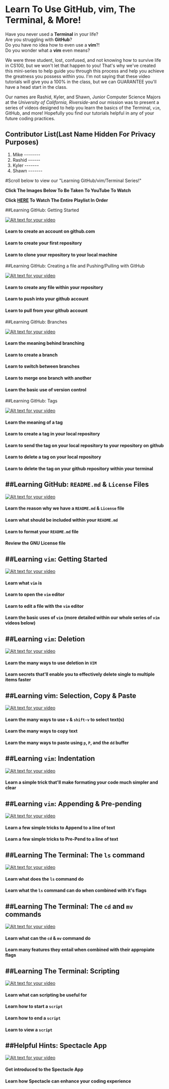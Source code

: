Learn To Use GitHub, vim, The Terminal, & More!
===
Have you never used a **Terminal** in your life?  
Are you struggling with **GitHub**?  
Do you have no idea how to even use a **vim**?!  
Do you wonder what a **vim** even means?

We were three student, lost, confused, and not knowing how to survive life in CS100, but we won't let that happen to you! That's why we've created this mini-series to help guide you through this process and help you achieve the greatness you possess within you. I'm not saying that these video tutorials will give you a 100% in the class, but we can GUARANTEE you'll have a head start in the class.

Our names are Rashid, Kyler, and Shawn, Junior Computer Science Majors at the *University of California, Riverside*-and our mission was to present a series of videos designed to help you learn the basics of the Terminal, `vim`, GitHub, and more! Hopefully you find our tutorials helpful in any of your future coding practices.


Contributor List(Last Name Hidden For Privacy Purposes)
---
1. Mike --------
2. Rashid ------
3. Kyler -------
4. Shawn -------


#Scroll below to view our "Learning GitHub/vim/Terminal Series!"

**Click The Images Below To Be Taken To YouTube To Watch**

**Click [HERE](https://www.youtube.com/watch?v=V5eSFwYpufs&list=PLQ6W7BIxh4zvhBTcir1Flhf-nTfSxbeHP) To Watch The Entire Playlist In Order**


##Learning GitHub: Getting Started

[![Alt text for your video](http://img.youtube.com/vi/Fv5Cy8i14ck/0.jpg)](https://www.youtube.com/watch?v=Fv5Cy8i14ck)
#### Learn to create an account on github.com  
#### Learn to create your first repository  
#### Learn to clone your repository to your local machine  


##Learning GitHub: Creating a file and Pushing/Pulling with GitHub

[![Alt text for your video](http://img.youtube.com/vi/8vrVJT29K58/0.jpg)](https://www.youtube.com/watch?v=8vrVJT29K58)
#### Learn to create any file within your repository
#### Learn to push into your github account
#### Learn to pull from your github account


##Learning GitHub: Branches

[![Alt text for your video](http://img.youtube.com/vi/aNWihbLj75Q/0.jpg)](https://www.youtube.com/watch?v=aNWihbLj75Q)
#### Learn the meaning behind branching
#### Learn to create a branch
#### Learn to switch between branches
#### Learn to merge one branch with another
#### Learn the basic use of version control


##Learning GitHub: Tags

[![Alt text for your video](http://img.youtube.com/vi/Qf9-iMzz8tU/0.jpg)](https://www.youtube.com/watch?v=Qf9-iMzz8tU)
#### Learn the meaning of a tag
#### Learn to create a tag in your local repository
#### Learn to send the tag on your local repository to your repository on github
#### Learn to delete a tag on your local repository
#### Learn to delete the tag on your github repository within your terminal


##Learning GitHub: `README.md` & `License` Files
---

[![Alt text for your video](http://img.youtube.com/vi/HZaB8uVMXAg/0.jpg)](https://www.youtube.com/watch?v=HZaB8uVMXAg)
#### Learn the reason why we have a `README.md` & `License` file
#### Learn what should be included within your `README.md`
#### Learn to format your `README.md` file
#### Review the GNU License file


##Learning `vim`: Getting Started
---

[![Alt text for your video](http://img.youtube.com/vi/jQkyU6bgMIs/0.jpg)](https://www.youtube.com/watch?v=jQkyU6bgMIs)
#### Learn what `vim` is
#### Learn to open the `vim` editor
#### Learn to edit a file with the `vim` editor
#### Learn the basic uses of `vim` (more detailed within our whole series of `vim` videos below)


##Learning `vim`: Deletion
---

[![Alt text for your video](http://img.youtube.com/vi/qjJ3nIcExhE/0.jpg)](https://www.youtube.com/watch?v=qjJ3nIcExhE)
#### Learn the many ways to use deletion in `VIM`
#### Learn secrets that'll enable you to effectively delete single to multiple items faster


##Learning vim: Selection, Copy & Paste
---

[![Alt text for your video](http://img.youtube.com/vi/-DN_xww8jOM/0.jpg)](https://www.youtube.com/watch?v=-DN_xww8jOM)
#### Learn the many ways to use `v` & `shift-v` to select text(s)
#### Learn the many ways to copy text
#### Learn the many ways to paste using `p`, `P`, and the `dd` buffer

##Learning `vim`: Indentation
---

[![Alt text for your video](http://img.youtube.com/vi/UAcSoRLRLug/0.jpg)](https://www.youtube.com/watch?v=UAcSoRLRLug)
#### Learn a simple trick that'll make formating your code much simpler and clear


##Learning `vim`: Appending & Pre-pending
---

[![Alt text for your video](http://img.youtube.com/vi/j9MueYcWJbg/0.jpg)](https://www.youtube.com/watch?v=j9MueYcWJbg)
#### Learn a few simple tricks to Append to a line of text
#### Learn a few simple tricks to Pre-Pend to a line of text


##Learning The Terminal: The `ls` command
---

[![Alt text for your video](http://img.youtube.com/vi/RMxvcc_QUUI/0.jpg)](https://www.youtube.com/watch?v=RMxvcc_QUUI)
#### Learn what does the `ls` command do
#### Learn what the `ls` command can do when combined with it's flags


##Learning The Terminal: The `cd` and `mv` commands
---

[![Alt text for your video](http://img.youtube.com/vi/xzN-sY5oyFk/0.jpg)](https://www.youtube.com/watch?v=xzN-sY5oyFk)
#### Learn what can the `cd` & `mv` command do
#### Learn many features they entail when combined with their appropiate flags


##Learning The Terminal: Scripting
---

[![Alt text for your video](http://img.youtube.com/vi/XGfmOQMETbY/0.jpg)](https://www.youtube.com/watch?v=XGfmOQMETbY)
#### Learn what can scripting be useful for
#### Learn how to start a `script`
#### Learn how to end a `script`
#### Learn to view a `script`


##Helpful Hints: Spectacle App
---

[![Alt text for your video](http://img.youtube.com/vi/-PWJe6vr0rk/0.jpg)](https://www.youtube.com/watch?v=-PWJe6vr0rk)
#### Get introduced to the Spectacle App
#### Learn how Spectacle can enhance your coding experience

